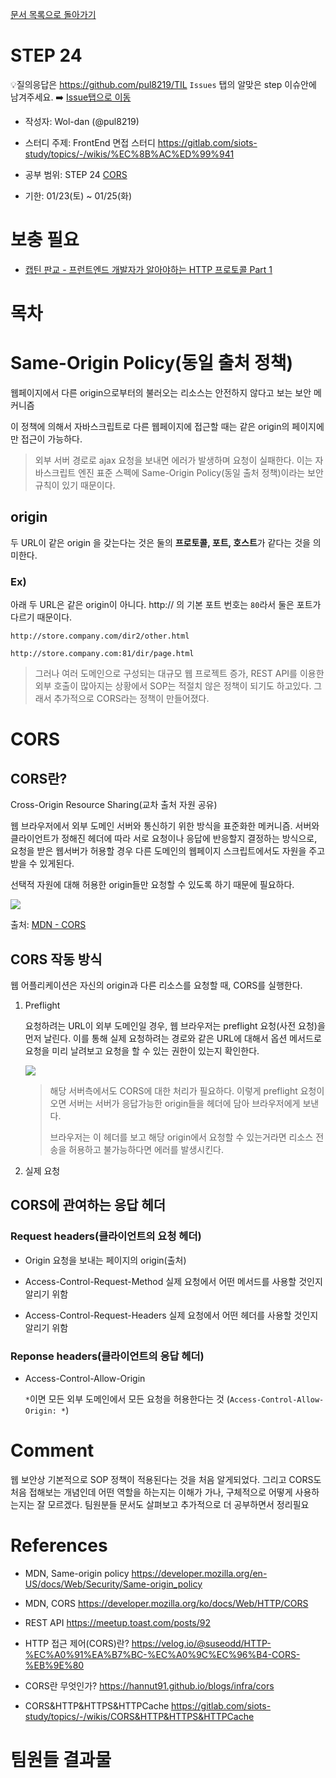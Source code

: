 [문서 목록으로 돌아가기](README.md)

# STEP 24

💡질의응답은 <https://github.com/pul8219/TIL> `Issues` 탭의 알맞은 step 이슈안에 남겨주세요. ➡️ [Issue탭으로 이동](https://github.com/pul8219/TIL/issues)

- 작성자: Wol-dan (@pul8219)

- 스터디 주제: FrontEnd 면접 스터디 <https://gitlab.com/siots-study/topics/-/wikis/%EC%8B%AC%ED%99%941>

- 공부 범위: STEP 24 [CORS]()

- 기한: 01/23(토) ~ 01/25(화)

# 보충 필요

- [캡틴 판교 - 프런트엔드 개발자가 알아야하는 HTTP 프로토콜 Part 1](https://joshua1988.github.io/web-development/http-part1/)

# 목차

# Same-Origin Policy(동일 출처 정책)

웹페이지에서 다른 origin으로부터의 불러오는 리소스는 안전하지 않다고 보는 보안 메커니즘

이 정책에 의해서 자바스크립트로 다른 웹페이지에 접근할 때는 같은 origin의 페이지에만 접근이 가능하다.

> 외부 서버 경로로 ajax 요청을 보내면 에러가 발생하며 요청이 실패한다. 이는 자바스크립트 엔진 표준 스펙에 Same-Origin Policy(동일 출처 정책)이라는 보안규칙이 있기 때문이다.

## origin

두 URL이 같은 origin 을 갖는다는 것은 둘의 **프로토콜, 포트, 호스트**가 같다는 것을 의미한다.

### Ex)

아래 두 URL은 같은 origin이 아니다. http:// 의 기본 포트 번호는 `80`라서 둘은 포트가 다르기 때문이다.

`http://store.company.com/dir2/other.html`

`http://store.company.com:81/dir/page.html`

> 그러나 여러 도메인으로 구성되는 대규모 웹 프로젝트 증가, REST API를 이용한 외부 호출이 많아지는 상황에서 SOP는 적절치 않은 정책이 되기도 하고있다. 그래서 추가적으로 CORS라는 정책이 만들어졌다.

# CORS

## CORS란?

Cross-Origin Resource Sharing(교차 출처 자원 공유)

웹 브라우저에서 외부 도메인 서버와 통신하기 위한 방식을 표준화한 메커니즘.
서버와 클라이언트가 정해진 헤더에 따라 서로 요청이나 응답에 반응할지 결정하는 방식으로, 요청을 받은 웹서버가 허용할 경우 다른 도메인의 웹페이지 스크립트에서도 자원을 주고받을 수 있게된다.

선택적 자원에 대해 허용한 origin들만 요청할 수 있도록 하기 때문에 필요하다.

![](https://mdn.mozillademos.org/files/14295/CORS_principle.png)

출처: [MDN - CORS](https://developer.mozilla.org/ko/docs/Web/HTTP/CORS)

## CORS 작동 방식

웹 어플리케이션은 자신의 origin과 다른 리소스를 요청할 때, CORS를 실행한다.

1. Preflight

   요청하려는 URL이 외부 도메인일 경우, 웹 브라우저는 preflight 요청(사전 요청)을 먼저 날린다. 이를 통해 실제 요청하려는 경로와 같은 URL에 대해서 옵션 메서드로 요청을 미리 날려보고 요청을 할 수 있는 권한이 있는지 확인한다.

   ![](https://user-content.gitlab-static.net/b08e6a235bfe1a6e36c2e0373abf502cdc70b153/68747470733a2f2f6769746875622e636f6d2f6b696d7365756c62692f54494c2f7261772f6d61737465722f4a6176615363726970742f61737365742f636f72732e706e67)

   > 해당 서버측에서도 CORS에 대한 처리가 필요하다. 이렇게 preflight 요청이 오면 서버는 서버가 응답가능한 origin들을 헤더에 담아 브라우저에게 보낸다.
   >
   > 브라우저는 이 헤더를 보고 해당 origin에서 요청할 수 있는거라면 리소스 전송을 허용하고 불가능하다면 에러를 발생시킨다.

2. 실제 요청

## CORS에 관여하는 응답 헤더

### Request headers(클라이언트의 요청 헤더)

- Origin
  요청을 보내는 페이지의 origin(출처)

- Access-Control-Request-Method
  실제 요청에서 어떤 메서드를 사용할 것인지 알리기 위함

- Access-Control-Request-Headers
  실제 요청에서 어떤 헤더를 사용할 것인지 알리기 위함

### Reponse headers(클라이언트의 응답 헤더)

- Access-Control-Allow-Origin

  `*`이면 모든 외부 도메인에서 모든 요청을 허용한다는 것 (`Access-Control-Allow-Origin: *`)

# Comment

웹 보안상 기본적으로 SOP 정책이 적용된다는 것을 처음 알게되었다. 그리고 CORS도 처음 접해보는 개념인데 어떤 역할을 하는지는 이해가 가나, 구체적으로 어떻게 사용하는지는 잘 모르겠다. 팀원분들 문서도 살펴보고 추가적으로 더 공부하면서 정리필요

# References

- MDN, Same-origin policy https://developer.mozilla.org/en-US/docs/Web/Security/Same-origin_policy

- MDN, CORS https://developer.mozilla.org/ko/docs/Web/HTTP/CORS

- REST API https://meetup.toast.com/posts/92

- HTTP 접근 제어(CORS)란? https://velog.io/@suseodd/HTTP-%EC%A0%91%EA%B7%BC-%EC%A0%9C%EC%96%B4-CORS-%EB%9E%80

- CORS란 무엇인가? https://hannut91.github.io/blogs/infra/cors

- CORS&HTTP&HTTPS&HTTPCache https://gitlab.com/siots-study/topics/-/wikis/CORS&HTTP&HTTPS&HTTPCache

# 팀원들 결과물
